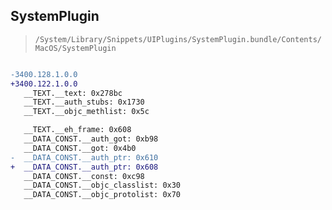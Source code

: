 ## SystemPlugin

> `/System/Library/Snippets/UIPlugins/SystemPlugin.bundle/Contents/MacOS/SystemPlugin`

```diff

-3400.128.1.0.0
+3400.122.1.0.0
   __TEXT.__text: 0x278bc
   __TEXT.__auth_stubs: 0x1730
   __TEXT.__objc_methlist: 0x5c

   __TEXT.__eh_frame: 0x608
   __DATA_CONST.__auth_got: 0xb98
   __DATA_CONST.__got: 0x4b0
-  __DATA_CONST.__auth_ptr: 0x610
+  __DATA_CONST.__auth_ptr: 0x608
   __DATA_CONST.__const: 0xc98
   __DATA_CONST.__objc_classlist: 0x30
   __DATA_CONST.__objc_protolist: 0x70

```
